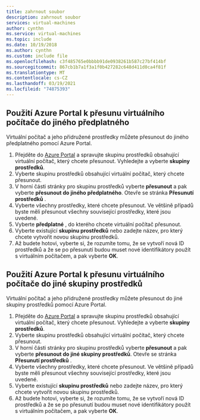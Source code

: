 ```yaml
---
title: zahrnout soubor
description: zahrnout soubor
services: virtual-machines
author: cynthn
ms.service: virtual-machines
ms.topic: include
ms.date: 10/19/2018
ms.author: cynthn
ms.custom: include file
ms.openlocfilehash: c3f485765e0bbbb91de0938261b587c27bf414bf
ms.sourcegitcommit: 867cb1b7a1f3a1f0b427282c648d411d0ca4f81f
ms.translationtype: MT
ms.contentlocale: cs-CZ
ms.lasthandoff: 03/19/2021
ms.locfileid: "74875393"
---
```

## <a name="use-the-azure-portal-to-move-a-vm-to-a-different-subscription"></a>Použití Azure Portal k přesunu virtuálního počítače do jiného předplatného
Virtuální počítač a jeho přidružené prostředky můžete přesunout do jiného předplatného pomocí Azure Portal.

1. Přejděte do [Azure Portal](https://portal.azure.com) a spravujte skupinu prostředků obsahující virtuální počítač, který chcete přesunout. Vyhledejte a vyberte **skupiny prostředků**.
2. Vyberte skupinu prostředků obsahující virtuální počítač, který chcete přesunout.
3. V horní části stránky pro skupinu prostředků vyberte **přesunout** a pak vyberte **přesunout do jiného předplatného**. Otevře se stránka **Přesunutí prostředků** .
4. Vyberte všechny prostředky, které chcete přesunout. Ve většině případů byste měli přesunout všechny související prostředky, které jsou uvedené.
5. Vyberte **předplatné** , do kterého chcete virtuální počítač přesunout.
6. Vyberte existující **skupinu prostředků** nebo zadejte název, pro který chcete vytvořit novou skupinu prostředků.
7. Až budete hotovi, vyberte si, že rozumíte tomu, že se vytvoří nová ID prostředků a že se po přesunutí budou muset nové identifikátory použít s virtuálním počítačem, a pak vyberte **OK**.

## <a name="use-the-azure-portal-to-move-a-vm-to-another-resource-group"></a>Použití Azure Portal k přesunu virtuálního počítače do jiné skupiny prostředků
Virtuální počítač a jeho přidružené prostředky můžete přesunout do jiné skupiny prostředků pomocí Azure Portal.

1. Přejděte do [Azure Portal](https://portal.azure.com) a spravujte skupinu prostředků obsahující virtuální počítač, který chcete přesunout. Vyhledejte a vyberte **skupiny prostředků**.
2. Vyberte skupinu prostředků obsahující virtuální počítač, který chcete přesunout.
3. V horní části stránky pro skupinu prostředků vyberte **přesunout** a pak vyberte **přesunout do jiné skupiny prostředků**. Otevře se stránka **Přesunutí prostředků** .
4. Vyberte všechny prostředky, které chcete přesunout. Ve většině případů byste měli přesunout všechny související prostředky, které jsou uvedené.
5. Vyberte existující **skupinu prostředků** nebo zadejte název, pro který chcete vytvořit novou skupinu prostředků.
6. Až budete hotovi, vyberte si, že rozumíte tomu, že se vytvoří nová ID prostředků a že se po přesunutí budou muset nové identifikátory použít s virtuálním počítačem, a pak vyberte **OK**.

